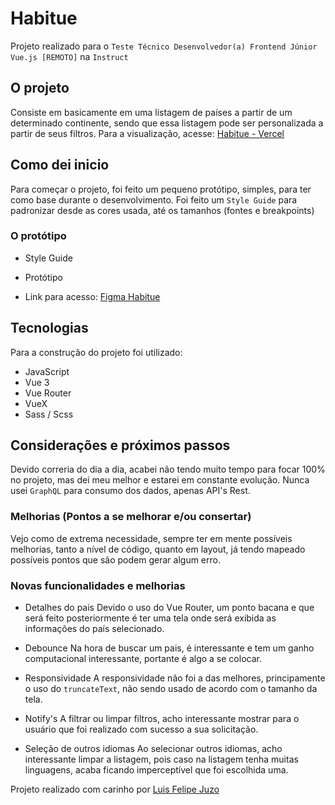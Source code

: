 # Habitue

Projeto realizado para o `Teste Técnico Desenvolvedor(a) Frontend Júnior Vue.js [REMOTO]` na `Instruct`

## O projeto

Consiste em basicamente em uma listagem de países a partir de um determinado continente, sendo que essa listagem pode ser personalizada a partir de seus filtros.
Para a visualização, acesse: <a href="www.google.com">Habitue - Vercel</a>

## Como dei inicio

Para começar o projeto, foi feito um pequeno protótipo, simples, para ter como base durante o desenvolvimento.
Foi feito um `Style Guide` para padronizar desde as cores usada, até os tamanhos (fontes e breakpoints)

### O protótipo

- Style Guide

- Protótipo

- Link para acesso: <a href="https://www.figma.com/file/FajJDvyPkzQUTbql9tYKya/Untitled?node-id=0%3A1">Figma Habitue</a>

## Tecnologias

Para a construção do projeto foi utilizado:

- JavaScript
- Vue 3
- Vue Router
- VueX
- Sass / Scss

## Considerações e próximos passos

Devido correria do dia a dia, acabei não tendo muito tempo para focar 100% no projeto, mas dei meu melhor e estarei em constante evolução.
Nunca usei `GraphQL` para consumo dos dados, apenas API's Rest.

### Melhorias (Pontos a se melhorar e/ou consertar)

Vejo como de extrema necessidade, sempre ter em mente possíveis melhorias, tanto a nível de código, quanto em layout, já tendo mapeado possíveis pontos que são podem gerar algum erro.

### Novas funcionalidades e melhorias

- Detalhes do pais
  Devido o uso do Vue Router, um ponto bacana e que será feito posteriormente é ter uma tela onde será exibida as informações do país selecionado.

- Debounce
  Na hora de buscar um pais, é interessante e tem um ganho computacional interessante, portante é algo a se colocar.

- Responsividade
  A responsividade não foi a das melhores, principamente o uso do `truncateText`, não sendo usado de acordo com o tamanho da tela.

- Notify's
  A filtrar ou limpar filtros, acho interessante mostrar para o usuário que foi realizado com sucesso a sua solicitação.

- Seleção de outros idiomas
  Ao selecionar outros idiomas, acho interessante limpar a listagem, pois caso na listagem tenha muitas linguagens, acaba ficando imperceptível que foi escolhida uma.

Projeto realizado com carinho por <a href="https://github.com/felipejuzo02">Luis Felipe Juzo</a>
